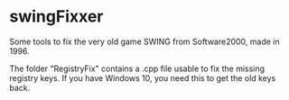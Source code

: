 # swingFixxer
Some tools to fix the very old game SWING from Software2000, made in 1996.

The folder "RegistryFix" contains a .cpp file usable to fix the missing registry keys. If you have Windows 10, you need this to get the old keys back.
